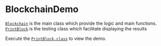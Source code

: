 # BlockchainDemo
[`Blockchain`](https://github.com/xipingsg/BlockchainDemo/blob/master/src/BlockChain.java) is the main class which provide the logic and main functions.   
[`PrintBlock`](https://github.com/xipingsg/BlockchainDemo/blob/master/src/Print.java) is the testing class which facilitate displaying the results


Execute the [`PrintBlock.class`](https://github.com/xipingsg/BlockchainDemo/blob/master/classes/PrintBlock.class) to view the demo.
